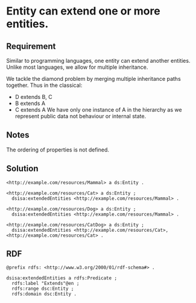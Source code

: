 # Entity can extend one or more entities.

## Requirement
Similar to programming languages, one entity can extend another entities.
Unlike most languages, we allow for multiple inheritance.

We tackle the diamond problem by merging multiple inheritance paths together.
Thus in the classical:
* D extends B, C
* B extends A
* C extends A
We have only one instance of A in the hierarchy as we represent public data not behaviour or internal state.

## Notes
The ordering of properties is not defined.

## Solution
```Turtle
<http://example.com/resources/Mammal> a ds:Entity .

<http://example.com/resources/Cat> a ds:Entity ;
  dsisa:extendedEntities <http://example.com/resources/Mammal> .

<http://example.com/resources/Dog> a ds:Entity ;
  dsisa:extendedEntities <http://example.com/resources/Mammal> .

<http://example.com/resources/CatDog> a ds:Entity ;
  dsisa:extendedEntities <http://example.com/resources/Cat>, <http://example.com/resources/Cat> .
```

## RDF
```Turtle
@prefix rdfs: <http://www.w3.org/2000/01/rdf-schema#> .

dsisa:extendedEntities a rdfs:Predicate ;
  rdfs:label "Extends"@en ;
  rdfs:range dsc:Entity ;
  rdfs:domain dsc:Entity .
```

